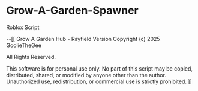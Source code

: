 # Grow-A-Garden-Spawner
Roblox Script 

--[[
Grow A Garden Hub - Rayfield Version
Copyright (c) 2025 GoolieTheGee

All Rights Reserved.

This software is for personal use only. No part of this script may be
copied, distributed, shared, or modified by anyone other than the
author. Unauthorized use, redistribution, or commercial use is strictly
prohibited.
]]
